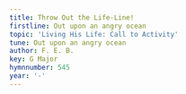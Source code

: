 ```yaml
---
title: Throw Out the Life-Line!
firstline: Out upon an angry ocean
topic: 'Living His Life: Call to Activity'
tune: Out upon an angry ocean
author: F. E. B.
key: G Major
hymnnumber: 545
year: '-'
---
```

